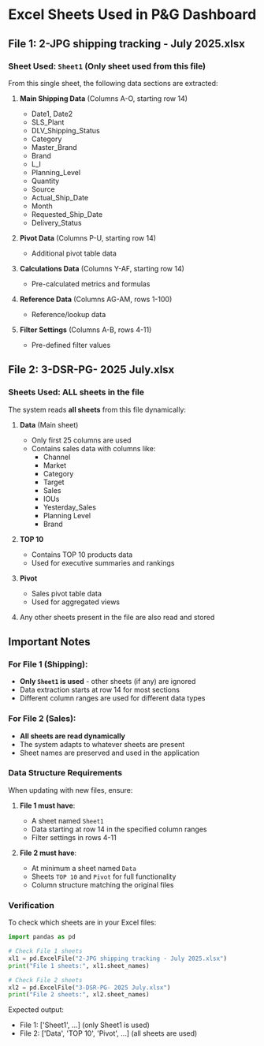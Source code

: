 # Excel Sheets Used in P&G Dashboard

## File 1: 2-JPG shipping tracking - July 2025.xlsx

### Sheet Used: `Sheet1` (Only sheet used from this file)

From this single sheet, the following data sections are extracted:

1. **Main Shipping Data** (Columns A-O, starting row 14)
   - Date1, Date2
   - SLS_Plant
   - DLV_Shipping_Status
   - Category
   - Master_Brand
   - Brand
   - L_I
   - Planning_Level
   - Quantity
   - Source
   - Actual_Ship_Date
   - Month
   - Requested_Ship_Date
   - Delivery_Status

2. **Pivot Data** (Columns P-U, starting row 14)
   - Additional pivot table data

3. **Calculations Data** (Columns Y-AF, starting row 14)
   - Pre-calculated metrics and formulas

4. **Reference Data** (Columns AG-AM, rows 1-100)
   - Reference/lookup data

5. **Filter Settings** (Columns A-B, rows 4-11)
   - Pre-defined filter values

## File 2: 3-DSR-PG- 2025 July.xlsx

### Sheets Used: ALL sheets in the file

The system reads **all sheets** from this file dynamically:

1. **Data** (Main sheet)
   - Only first 25 columns are used
   - Contains sales data with columns like:
     - Channel
     - Market
     - Category
     - Target
     - Sales
     - IOUs
     - Yesterday_Sales
     - Planning Level
     - Brand

2. **TOP 10**
   - Contains TOP 10 products data
   - Used for executive summaries and rankings

3. **Pivot**
   - Sales pivot table data
   - Used for aggregated views

4. Any other sheets present in the file are also read and stored

## Important Notes

### For File 1 (Shipping):
- **Only `Sheet1` is used** - other sheets (if any) are ignored
- Data extraction starts at row 14 for most sections
- Different column ranges are used for different data types

### For File 2 (Sales):
- **All sheets are read dynamically**
- The system adapts to whatever sheets are present
- Sheet names are preserved and used in the application

### Data Structure Requirements

When updating with new files, ensure:

1. **File 1 must have**:
   - A sheet named `Sheet1`
   - Data starting at row 14 in the specified column ranges
   - Filter settings in rows 4-11

2. **File 2 must have**:
   - At minimum a sheet named `Data`
   - Sheets `TOP 10` and `Pivot` for full functionality
   - Column structure matching the original files

### Verification

To check which sheets are in your Excel files:
```python
import pandas as pd

# Check File 1 sheets
xl1 = pd.ExcelFile("2-JPG shipping tracking - July 2025.xlsx")
print("File 1 sheets:", xl1.sheet_names)

# Check File 2 sheets
xl2 = pd.ExcelFile("3-DSR-PG- 2025 July.xlsx")
print("File 2 sheets:", xl2.sheet_names)
```

Expected output:
- File 1: ['Sheet1', ...] (only Sheet1 is used)
- File 2: ['Data', 'TOP 10', 'Pivot', ...] (all sheets are used)